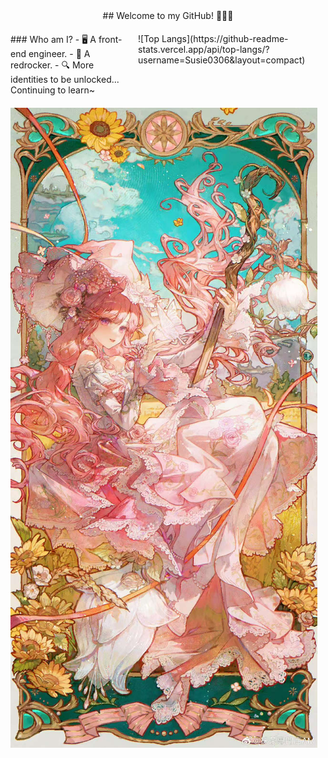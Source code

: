 <div id="title" align=center>
  ## Welcome to my GitHub! 🥳🥳🥳
</div>

<div style="display: flex; align-items: flex-start; gap: 20px; margin: 20px 0;">
  <div style="flex: 1;">
    ### Who am I?
    - 🖥 A front-end engineer.
    - 🧱 A redrocker.
    - 🔍 More identities to be unlocked... Continuing to learn~
  </div>
  
  <div style="flex: 1; min-width: 300px;">
    ![Top Langs](https://github-readme-stats.vercel.app/api/top-langs/?username=Susie0306&layout=compact)
  </div>
</div>

![暖暖](image/暖暖.jpg)
